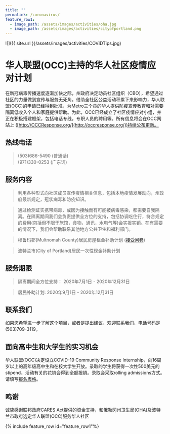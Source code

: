 ```yaml
---
title: ""
permalink: /coronavirus/
feature_row1:
  - image_path: /assets/images/activities/oha.jpg
  - image_path: /assets/images/activities/cityofportland.png
---
```


![]({{ site.url }}/assets/images/activities/COVIDTips.jpg)

# 华人联盟(OCC)主持的华人社区疫情应对计划

在新冠病毒传播速度逐渐加快之际，州政府决定动员社区组织（CBO），希望通过社区的力量做到宣传与服务无死角。借助全社区公益活动积累下来影响力，华人联盟(OCC)的申请已经得到批准，为Metro三个县的华人提供防疫宣传教育和对需要隔离低收入个人和家庭提供帮助。为此，OCC已经成立了社区疫情应对小组，并正在积极搭建框架，包括电话专线，专职人员的聘用等。所有信息将会在OCC网站上 ([http://OCCResponse.org/](http://occresponse.org/))持续公布更新。

## 热线电话

> (503)686-5490 (普通话)  
> (971)330-0253 (广东话)  

## 服务内容

> 利用各种形式向社区成员宣传疫情相关信息，包括本地疫情发展动向，州政府最新规定，冠状病毒和防疫知识。

> 通过检测证实携带病毒，或因为接触而有可能被病毒感染，都需要自我隔离。在隔离期间我们会负责提供全方位的支持，包括协调吃住行，符合规定的费用(包括但不限于旅馆，食物，通讯，水电气等)会实报实销。在有需要的情况下，我们会帮助联系其他地方公共卫生和福利部门。

> 穆鲁玛郡(Multnomah County)居民房屋租金补助计划 ([接受问卷](https://www.portland.gov/sites/default/files/2020-08/cvrrp-intake-form_city-expanded-partners-and-wsi_pdf-fillable.pdf))

> 波特兰市(City of Portland)居民一次性现金补助计划

## 服务期限

> 隔离期间全方位支持： 2020年7月1日 - 2020年12月31日

> 居民补助计划: 2020年9月1日 - 2020年12月31日

## 联系我们

如果您希望进一步了解这个项目，或者是提出建议，欢迎联系我们，电话号码是 (503)709-3119。

## 面向高中生和大学生的实习机会

华人联盟(OCC)决定设立COVID-19 Community Response Internship，向16周岁以上的高年级高中生和在校大学生开放。录取的学生将获得一次性500美元的stipend，活动有关的花销会得到全额报销。录取会采取rolling admissions方式。请填写[报名表格](https://docs.google.com/forms/d/e/1FAIpQLSfkQbyH2lc3voR0aCBaZae0ZcndOnwwR5iFYxThN3jxoJNJ6Q/viewform?usp=sf_link)。

## 鸣谢

诚挚感谢联邦政府CARES Act提供的资金支持，和俄勒冈州卫生局(OHA)及波特兰市政府选定华人联盟(OCC)服务华人社区

{% include feature_row id="feature_row1"%}
